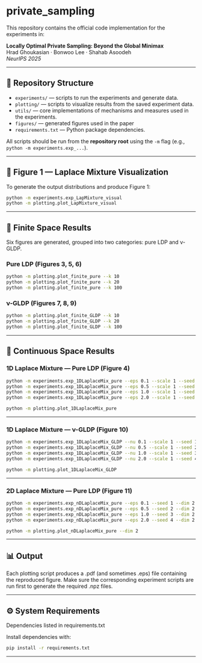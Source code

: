 # private_sampling

This repository contains the official code implementation for the experiments in:

**Locally Optimal Private Sampling: Beyond the Global Minimax**  
Hrad Ghoukasian · Bonwoo Lee · Shahab Asoodeh  
*NeurIPS 2025*

---

## 📂 Repository Structure

- `experiments/` — scripts to run the experiments and generate data.  
- `plotting/` — scripts to visualize results from the saved experiment data.  
- `utils/` — core implementations of mechanisms and measures used in the experiments.
- `figures/` — generated figures used in the paper  
- `requirements.txt` — Python package dependencies.  

All scripts should be run from the **repository root** using the `-m` flag (e.g., `python -m experiments.exp_...`).

---

## 🔹 Figure 1 — Laplace Mixture Visualization

To generate the output distributions and produce Figure 1:

```bash
python -m experiments.exp_LapMixture_visual
python -m plotting.plot_LapMixture_visual
```
---

## 🔹 Finite Space Results

Six figures are generated, grouped into two categories: pure LDP and ν-GLDP.

### Pure LDP (Figures 3, 5, 6)

```bash
python -m plotting.plot_finite_pure --k 10
python -m plotting.plot_finite_pure --k 20
python -m plotting.plot_finite_pure --k 100
```

### ν-GLDP (Figures 7, 8, 9)

```bash
python -m plotting.plot_finite_GLDP --k 10
python -m plotting.plot_finite_GLDP --k 20
python -m plotting.plot_finite_GLDP --k 100
```
---

## 🔹 Continuous Space Results

### 1D Laplace Mixture — Pure LDP (Figure 4)

```bash
python -m experiments.exp_1DLaplaceMix_pure --eps 0.1 --scale 1 --seed 1
python -m experiments.exp_1DLaplaceMix_pure --eps 0.5 --scale 1 --seed 2
python -m experiments.exp_1DLaplaceMix_pure --eps 1.0 --scale 1 --seed 3
python -m experiments.exp_1DLaplaceMix_pure --eps 2.0 --scale 1 --seed 4

python -m plotting.plot_1DLaplaceMix_pure
```
---
### 1D Laplace Mixture — ν-GLDP (Figure 10)

```bash
python -m experiments.exp_1DLaplaceMix_GLDP --nu 0.1 --scale 1 --seed 1
python -m experiments.exp_1DLaplaceMix_GLDP --nu 0.5 --scale 1 --seed 2
python -m experiments.exp_1DLaplaceMix_GLDP --nu 1.0 --scale 1 --seed 3
python -m experiments.exp_1DLaplaceMix_GLDP --nu 2.0 --scale 1 --seed 4

python -m plotting.plot_1DLaplaceMix_GLDP
```
---

### 2D Laplace Mixture — Pure LDP (Figure 11)

```bash
python -m experiments.exp_nDLaplaceMix_pure --eps 0.1 --seed 1 --dim 2
python -m experiments.exp_nDLaplaceMix_pure --eps 0.5 --seed 2 --dim 2
python -m experiments.exp_nDLaplaceMix_pure --eps 1.0 --seed 3 --dim 2
python -m experiments.exp_nDLaplaceMix_pure --eps 2.0 --seed 4 --dim 2

python -m plotting.plot_nDLaplaceMix_pure --dim 2
```
---

## 📊 Output

Each plotting script produces a .pdf (and sometimes .eps) file containing the reproduced figure.
Make sure the corresponding experiment scripts are run first to generate the required .npz files.

---

## ⚙️ System Requirements

Dependencies listed in requirements.txt

Install dependencies with:

```bash
pip install -r requirements.txt
```
---



